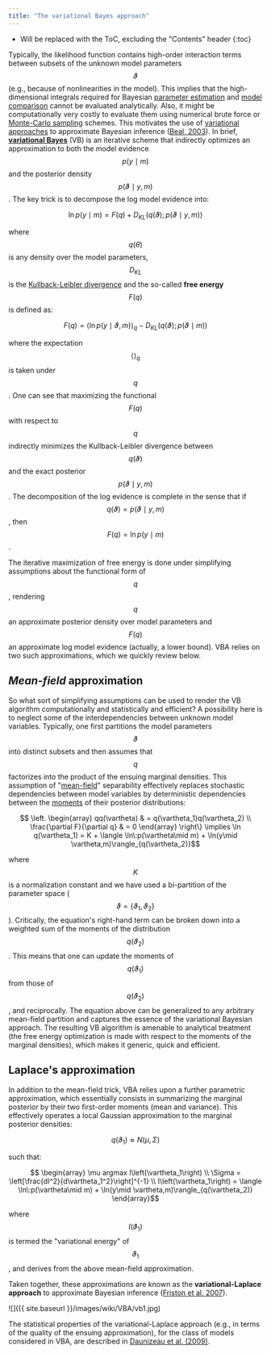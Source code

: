 ```yaml
---
title: "The variational Bayes approach"
---
```

* Will be replaced with the ToC, excluding the "Contents" header
{:toc}

Typically, the likelihood function contains high-order interaction terms between subsets of the unknown model parameters $$\vartheta$$ (e.g., because of nonlinearities in the model). This implies that the high-dimensional integrals required for Bayesian [parameter estimation](https://en.wikipedia.org/wiki/Estimation_theory) and [model comparison](https://en.wikipedia.org/wiki/Model_selection) cannot be evaluated analytically. Also, it might be computationally very costly to evaluate them using numerical brute force or [Monte-Carlo sampling](https://en.wikipedia.org/wiki/Monte_Carlo_method) schemes. This motivates the use of [variational approaches](https://en.wikipedia.org/wiki/Calculus_of_variations) to approximate Bayesian inference ([Beal, 2003](https://en.wikipedia.org/wiki/Variational_Bayesian_methods)). In brief, **[variational Bayes](https://en.wikipedia.org/wiki/Variational_Bayesian_methods)** (VB) is an iterative scheme that indirectly optimizes an approximation to both the model evidence $$p(y\mid m)$$ and the posterior density $$p(\vartheta\mid y,m)$$. The key trick is to decompose the log model evidence into:

$$\ln p(y\mid m)=F(q)+D_{KL} (q(\vartheta);p(\vartheta\mid y,m))$$


where $$q(\theta)$$  is any density over the model parameters, $$D_{KL}$$ is the [Kullback-Leibler divergence](https://en.wikipedia.org/wiki/Kullback%E2%80%93Leibler_divergence) and the so-called **free energy** $$F(q)$$  is defined as:

$$F(q)=\langle \ln p(y\mid \vartheta,m) \rangle_q-D_{KL}(q(\vartheta);p(\vartheta\mid m))$$

where the expectation $$\langle\rangle_q$$ is taken under $$q$$. One can see that maximizing the functional $$F(q)$$  with respect to $$q$$ indirectly minimizes the Kullback-Leibler divergence between $$q(\vartheta)$$ and the exact posterior $$p(\vartheta\mid y,m)$$. The decomposition of the log evidence is complete in the sense that if $$q(\vartheta)=p(\vartheta\mid y,m)$$, then $$F(q)=\ln p(y\mid m)$$.

The iterative maximization of free energy is done under simplifying assumptions about the functional
form of $$q$$, rendering $$q$$ an approximate posterior density over model parameters and $$F(q)$$ an approximate log model evidence (actually, a lower bound). VBA relies on two such approximations, which we quickly review below.

## _Mean-field_ approximation

So what sort of simplifying assumptions can be used to render the VB algorithm computationally and statistically and efficient? A possibility here is to neglect some of the interdependencies between unknown model variables. Typically, one first partitions the model parameters $$\vartheta$$ into distinct subsets and then assumes that $$q$$ factorizes into the product of the ensuing marginal densities. This assumption of "[mean-field](https://en.wikipedia.org/wiki/Mean_field_theory)" separability effectively replaces stochastic dependencies between model variables by deterministic dependencies between the [moments](https://en.wikipedia.org/wiki/Moment_(mathematics)) of their posterior distributions:

$$ \left.
\begin{array}
qq(\vartheta) & = q(\vartheta_1)q(\vartheta_2) \\
\frac{\partial F}{\partial q} & = 0
 \end{array}
\right\}
\implies \ln q(\vartheta_1) = K + \langle \ln\:p(\vartheta\mid m) + \ln(y\mid \vartheta,m)\rangle_{q(\vartheta_2)}$$

where $$K$$ is a normalization constant and we have used a bi-partition of the parameter space ($$\vartheta=\big\{\vartheta_1,\vartheta_2\big\}$$). Critically, the equation's right-hand term can be broken down into a weighted sum of the moments of the distribution $$q(\vartheta_2)$$. This means that one can update the moments of $$q(\vartheta_1)$$ from those of $$q(\vartheta_2)$$, and reciprocally. The equation above can be generalized to any arbitrary mean-field partition and captures the essence of the variational Bayesian approach. The resulting VB algorithm is amenable to analytical treatment (the free energy optimization is made with respect to the moments of the marginal densities), which makes it generic, quick and efficient.

## Laplace's approximation

In addition to the mean-field trick, VBA relies upon a further parametric approximation, which essentially consists in summarizing the marginal posterior by their two first-order moments (mean and variance). This effectively operates a local Gaussian approximation to the marginal posterior densities:

$$ q(\vartheta_1) \approx N\left(\mu,\Sigma\right)$$

such that:

$$ \begin{array}
\mu argmax I\left(\vartheta_1\right) \\
\Sigma = \left[\frac{dI^2}{d\vartheta_1^2}\right]^{-1} \\
I\left(\vartheta_1\right) = \langle \ln\:p(\vartheta\mid m) + \ln(y\mid \vartheta,m)\rangle_{q(\vartheta_2)}
\end{array}$$

where $$I\left(\vartheta_1\right)$$ is termed the "variational energy" of $$\vartheta_1$$, and derives from the above mean-field approximation.

Taken together, these approximations are known as the **variational-Laplace approach** to approximate Bayesian inference ([Friston et al. 2007](https://www.ncbi.nlm.nih.gov/pubmed/17055746)).

![]({{ site.baseurl }}/images/wiki/VBA/vb1.jpg)


The statistical properties of the variational-Laplace approach (e.g., in terms of the quality of the ensuing approximation), for the class of models considered in VBA, are described in [Daunizeau et al. (2009)](http://www.sciencedirect.com/science/article/pii/S0167278909002425).

